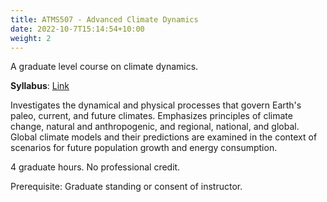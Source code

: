 ```yaml
---
title: ATMS507 - Advanced Climate Dynamics
date: 2022-10-7T15:14:54+10:00
weight: 2
---
```


A graduate level course on climate dynamics.

**Syllabus**: [Link](/syllabi/ATMS_507_Syllabus_S22.pdf)

Investigates the dynamical and physical processes that govern Earth's paleo, current, and future climates. Emphasizes principles of climate change, natural and anthropogenic, and regional, national, and global. Global climate models and their predictions are examined in the context of scenarios for future population growth and energy consumption. 

4 graduate hours. No professional credit. 

Prerequisite: Graduate standing or consent of instructor.